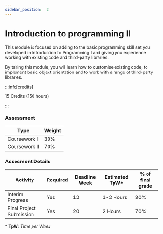 ```yaml
---
sidebar_position:  2
---
```


# Introduction to programming II

This module is focused on adding to the basic programming skill set you developed in Introduction to Programming I and giving you experience working with existing code and third-party libraries. 

By taking this module, you will learn how to customise existing code, to implement basic object orientation and to work with a range of third-party libraries.

:::info[credits]

15 Credits (150 hours)

:::

### Assessment

|Type       |Weight|
|-----------|------|
|Coursework I |30%   |
|Coursework II|70%   |

### Assesment Details

|Activity       |Required|Deadline Week|Estimated TpW* |% of final grade |
|-----------|------|-|-|-|
|Interim Progress |Yes   |12|1-2 Hours| 30% |
|Final Project Submission |Yes   |20|2 Hours| 70% |

\* **TpW**: *Time per Week*
